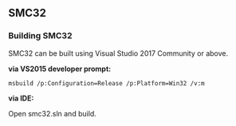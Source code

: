 ## SMC32

### Building SMC32
SMC32 can be built using Visual Studio 2017 Community or above.

**via VS2015 developer prompt:**
```
msbuild /p:Configuration=Release /p:Platform=Win32 /v:m
```

**via IDE:**

Open smc32.sln and build.
